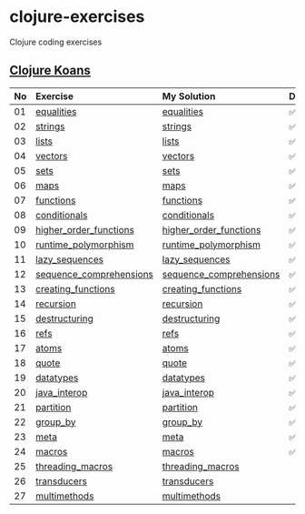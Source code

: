 # clojure-exercises
Clojure coding exercises

## [Clojure Koans](http://clojurekoans.com/)
| No   | Exercise                                                                                                                          | My Solution                                                             | Done?              |
| :--- | :-------------------------------------------------------------------------------------------------------------------------------- | :---------------------------------------------------------------------- | :----------------- |
| 01   | [equalities](https://github.com/functional-koans/clojure-koans/blob/master/src/koans/01_equalities.clj)                           | [equalities](clojure-koans/01_equalities.clj)                           | :white_check_mark: |
| 02   | [strings](https://github.com/functional-koans/clojure-koans/blob/master/src/koans/02_strings.clj)                                 | [strings](clojure-koans/02_strings.clj)                                 | :white_check_mark: |
| 03   | [lists](https://github.com/functional-koans/clojure-koans/blob/master/src/koans/03_lists.clj)                                     | [lists](clojure-koans/03_lists.clj)                                     | :white_check_mark: |
| 04   | [vectors](https://github.com/functional-koans/clojure-koans/blob/master/src/koans/04_vectors.clj)                                 | [vectors](clojure-koans/04_vectors.clj)                                 | :white_check_mark: |
| 05   | [sets](https://github.com/functional-koans/clojure-koans/blob/master/src/koans/05_sets.clj)                                       | [sets](clojure-koans/05_sets.clj)                                       | :white_check_mark: |
| 06   | [maps](https://github.com/functional-koans/clojure-koans/blob/master/src/koans/06_maps.clj)                                       | [maps](clojure-koans/06_maps.clj)                                       | :white_check_mark: |
| 07   | [functions](https://github.com/functional-koans/clojure-koans/blob/master/src/koans/07_functions.clj)                             | [functions](clojure-koans/07_functions.clj)                             | :white_check_mark: |
| 08   | [conditionals](https://github.com/functional-koans/clojure-koans/blob/master/src/koans/08_conditionals.clj)                       | [conditionals](clojure-koans/08_conditionals.clj)                       | :white_check_mark: |
| 09   | [higher_order_functions](https://github.com/functional-koans/clojure-koans/blob/master/src/koans/09_higher_order_functions.clj)   | [higher_order_functions](clojure-koans/09_higher_order_functions.clj)   | :white_check_mark: |
| 10   | [runtime_polymorphism](https://github.com/functional-koans/clojure-koans/blob/master/src/koans/10_runtime_polymorphism.clj)       | [runtime_polymorphism](clojure-koans/10_runtime_polymorphism.clj)       | :white_check_mark: |
| 11   | [lazy_sequences](https://github.com/functional-koans/clojure-koans/blob/master/src/koans/11_lazy_sequences.clj)                   | [lazy_sequences](clojure-koans/11_lazy_sequences.clj)                   | :white_check_mark: |
| 12   | [sequence_comprehensions](https://github.com/functional-koans/clojure-koans/blob/master/src/koans/12_sequence_comprehensions.clj) | [sequence_comprehensions](clojure-koans/12_sequence_comprehensions.clj) | :white_check_mark: |
| 13   | [creating_functions](https://github.com/functional-koans/clojure-koans/blob/master/src/koans/13_creating_functions.clj)           | [creating_functions](clojure-koans/13_creating_functions.clj)           | :white_check_mark: |
| 14   | [recursion](https://github.com/functional-koans/clojure-koans/blob/master/src/koans/14_recursion.clj)                             | [recursion](clojure-koans/14_recursion.clj)                             | :white_check_mark: |
| 15   | [destructuring](https://github.com/functional-koans/clojure-koans/blob/master/src/koans/15_destructuring.clj)                     | [destructuring](clojure-koans/15_destructuring.clj)                     | :white_check_mark: |
| 16   | [refs](https://github.com/functional-koans/clojure-koans/blob/master/src/koans/16_refs.clj)                                       | [refs](clojure-koans/16_refs.clj)                                       | :white_check_mark: |
| 17   | [atoms](https://github.com/functional-koans/clojure-koans/blob/master/src/koans/17_atoms.clj)                                     | [atoms](clojure-koans/17_atoms.clj)                                     | :white_check_mark: |
| 18   | [quote](https://github.com/functional-koans/clojure-koans/blob/master/src/koans/18_quote.clj)                                     | [quote](clojure-koans/18_quote.clj)                                     | :white_check_mark: |
| 19   | [datatypes](https://github.com/functional-koans/clojure-koans/blob/master/src/koans/19_datatypes.clj)                             | [datatypes](clojure-koans/19_datatypes.clj)                             | :white_check_mark: |
| 20   | [java_interop](https://github.com/functional-koans/clojure-koans/blob/master/src/koans/20_java_interop.clj)                       | [java_interop](clojure-koans/20_java_interop.clj)                       | :white_check_mark: |
| 21   | [partition](https://github.com/functional-koans/clojure-koans/blob/master/src/koans/21_partition.clj)                             | [partition](clojure-koans/21_partition.clj)                             | :white_check_mark: |
| 22   | [group_by](https://github.com/functional-koans/clojure-koans/blob/master/src/koans/22_group_by.clj)                               | [group_by](clojure-koans/22_group_by.clj)                               | :white_check_mark: |
| 23   | [meta](https://github.com/functional-koans/clojure-koans/blob/master/src/koans/23_meta.clj)                                       | [meta](clojure-koans/23_meta.clj)                                       | :white_check_mark: |
| 24   | [macros](https://github.com/functional-koans/clojure-koans/blob/master/src/koans/24_macros.clj)                                   | [macros](clojure-koans/24_macros.clj)                                   | :white_check_mark: |
| 25   | [threading_macros](https://github.com/functional-koans/clojure-koans/blob/master/src/koans/25_threading_macros.clj)               | [threading_macros](clojure-koans/25_threading_macros.clj)               |
| 26   | [transducers](https://github.com/functional-koans/clojure-koans/blob/master/src/koans/26_transducers.clj)                         | [transducers](clojure-koans/26_transducers.clj)                         |
| 27   | [multimethods](https://github.com/functional-koans/clojure-koans/blob/master/src/koans/27_multimethods.clj)                       | [multimethods](clojure-koans/27_multimethods.clj)                       |
